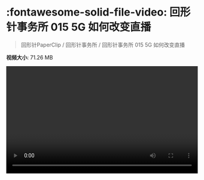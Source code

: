 # :fontawesome-solid-file-video: 回形针事务所 015 5G 如何改变直播

> 回形针PaperClip / 回形针事务所 / 回形针事务所 015 5G 如何改变直播

**视频大小**: 71.26 MB

<video id="V-b54c80dfb7dc3c3814f0279510d98eb1" width="512" height="288" preload="none" playsinline webkit-playsinline></video>